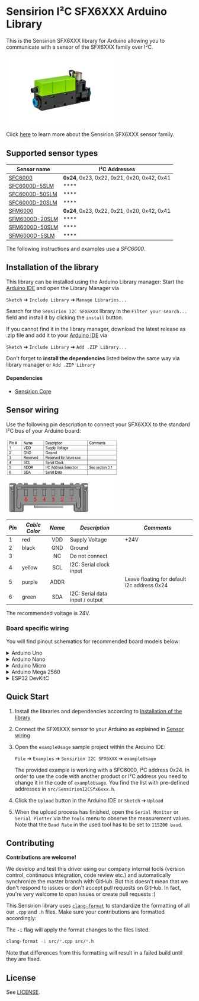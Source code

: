 # Sensirion I²C SFX6XXX Arduino Library

This is the Sensirion SFX6XXX library for Arduino allowing you to 
communicate with a sensor of the SFX6XXX family over I²C.

<img src="images/product-image-sfx6xxx.png" width="300px">

Click [here](https://sensirion.com/sfc6000) to learn more about the Sensirion SFX6XXX sensor family.



## Supported sensor types

| Sensor name   | I²C Addresses  |
| ------------- | -------------- |
|[SFC6000](https://sensirion.com/products/catalog/SFC6000/)| **0x24**, 0x23, 0x22, 0x21, 0x20, 0x42, 0x41|
|[SFC6000D-5SLM](https://sensirion.com/products/catalog/SFC6000D-5slm/)| ****|
|[SFC6000D-50SLM](https://sensirion.com/products/catalog/SFC6000D-50slm/)| ****|
|[SFC6000D-20SLM](https://sensirion.com/products/catalog/SFC6000D-20slm/)| ****|
|[SFM6000](https://sensirion.com/products/catalog/SFM6000)| **0x24**, 0x23, 0x22, 0x21, 0x20, 0x42, 0x41|
|[SFM6000D-20SLM](https://sensirion.com/products/catalog/SFM6000D-20slm)| ****|
|[SFM6000D-50SLM](https://sensirion.com/products/catalog/SFM6000D-50slm)| ****|
|[SFM6000D-5SLM](https://sensirion.com/products/catalog/SFM6000D-5slm)| ****|

The following instructions and examples use a *SFC6000*.



## Installation of the library

This library can be installed using the Arduino Library manager:
Start the [Arduino IDE](http://www.arduino.cc/en/main/software) and open
the Library Manager via

`Sketch` ➔ `Include Library` ➔ `Manage Libraries...`

Search for the `Sensirion I2C SFX6XXX` library in the `Filter
your search...` field and install it by clicking the `install` button.

If you cannot find it in the library manager, download the latest release as .zip file 
and add it to your [Arduino IDE](http://www.arduino.cc/en/main/software) via

`Sketch` ➔ `Include Library` ➔ `Add .ZIP Library...`

Don't forget to **install the dependencies** listed below the same way via library 
manager or `Add .ZIP Library`

#### Dependencies
* [Sensirion Core](https://github.com/Sensirion/arduino-core)

## Sensor wiring

Use the following pin description to connect your SFX6XXX to the standard I²C bus of your Arduino board:

<img src="images/product-pinout-i2c-sfx6xxx.png" width="300px">

| *Pin* | *Cable Color* | *Name* | *Description*  | *Comments* |
|-------|---------------|:------:|----------------|------------|
| 1 | red | VDD | Supply Voltage | +24V
| 2 | black | GND | Ground | 
| 3 |  | NC | Do not connect | 
| 4 | yellow | SCL | I2C: Serial clock input | 
| 5 | purple | ADDR |  | Leave floating for default i2c address 0x24
| 6 | green | SDA | I2C: Serial data input / output | 




The recommended voltage is 24V.

### Board specific wiring
You will find pinout schematics for recommended board models below:



<details><summary>Arduino Uno</summary>
<p>

| *SFX6XXX* | *SFX6XXX Pin* | *Cable Color* | *Board Pin* |
| :---: | --- | --- | --- |
| VDD | 1 | red | None |
| GND | 2 | black | GND |
| SCL | 4 | yellow | D19/SCL |
| ADDR | 5 | purple |  |
| SDA | 6 | green | D18/SDA |



<img src="images/Arduino-Uno-Rev3-i2c-pinout.png" width="600px">
</p>
</details>



<details><summary>Arduino Nano</summary>
<p>

| *SFX6XXX* | *SFX6XXX Pin* | *Cable Color* | *Board Pin* |
| :---: | --- | --- | --- |
| VDD | 1 | red | None |
| GND | 2 | black | GND |
| SCL | 4 | yellow | A5 |
| ADDR | 5 | purple |  |
| SDA | 6 | green | A4 |



<img src="images/Arduino-Nano-i2c-pinout.png" width="600px">
</p>
</details>



<details><summary>Arduino Micro</summary>
<p>

| *SFX6XXX* | *SFX6XXX Pin* | *Cable Color* | *Board Pin* |
| :---: | --- | --- | --- |
| VDD | 1 | red | None |
| GND | 2 | black | GND |
| SCL | 4 | yellow | ~D3/SCL |
| ADDR | 5 | purple |  |
| SDA | 6 | green | D2/SDA |



<img src="images/Arduino-Micro-i2c-pinout.png" width="600px">
</p>
</details>



<details><summary>Arduino Mega 2560</summary>
<p>

| *SFX6XXX* | *SFX6XXX Pin* | *Cable Color* | *Board Pin* |
| :---: | --- | --- | --- |
| VDD | 1 | red | None |
| GND | 2 | black | GND |
| SCL | 4 | yellow | D21/SCL |
| ADDR | 5 | purple |  |
| SDA | 6 | green | D20/SDA |



<img src="images/Arduino-Mega-2560-Rev3-i2c-pinout.png" width="600px">
</p>
</details>



<details><summary>ESP32 DevKitC</summary>
<p>

| *SFX6XXX* | *SFX6XXX Pin* | *Cable Color* | *Board Pin* |
| :---: | --- | --- | --- |
| VDD | 1 | red | None |
| GND | 2 | black | GND |
| SCL | 4 | yellow | GPIO 22 |
| ADDR | 5 | purple |  |
| SDA | 6 | green | GPIO 21 |



<img src="images/esp32-devkitc-i2c-pinout.png" width="600px">
</p>
</details>


## Quick Start

1. Install the libraries and dependencies according to [Installation of the library](#installation-of-the-library)

2. Connect the SFX6XXX sensor to your Arduino as explained in [Sensor wiring](#sensor-wiring)

3. Open the `exampleUsage` sample project within the Arduino IDE:

   `File` ➔ `Examples` ➔ `Sensirion I2C SFX6XXX` ➔ `exampleUsage`

  
   The provided example is working with a SFC6000, I²C address 0x24.
   In order to use the code with another product or I²C address you need to change it in the code of `exampleUsage`. 
   You find the list with pre-defined addresses in `src/SensirionI2CSfx6xxx.h`.


5. Click the `Upload` button in the Arduino IDE or `Sketch` ➔ `Upload`

4. When the upload process has finished, open the `Serial Monitor` or `Serial
   Plotter` via the `Tools` menu to observe the measurement values. Note that
   the `Baud Rate` in the used tool has to be set to `115200 baud`.

## Contributing

**Contributions are welcome!**

We develop and test this driver using our company internal tools (version
control, continuous integration, code review etc.) and automatically
synchronize the master branch with GitHub. But this doesn't mean that we don't
respond to issues or don't accept pull requests on GitHub. In fact, you're very
welcome to open issues or create pull requests :)

This Sensirion library uses
[`clang-format`](https://releases.llvm.org/download.html) to standardize the
formatting of all our `.cpp` and `.h` files. Make sure your contributions are
formatted accordingly:

The `-i` flag will apply the format changes to the files listed.

```bash
clang-format -i src/*.cpp src/*.h
```

Note that differences from this formatting will result in a failed build until
they are fixed.


## License

See [LICENSE](LICENSE).
